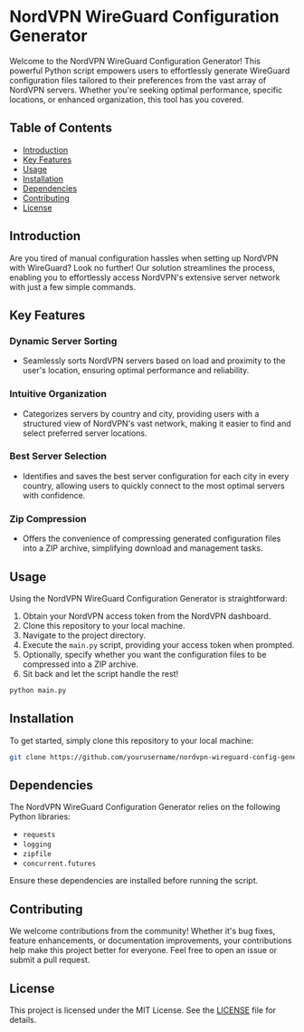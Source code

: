 # NordVPN WireGuard Configuration Generator

Welcome to the NordVPN WireGuard Configuration Generator! This powerful Python script empowers users to effortlessly generate WireGuard configuration files tailored to their preferences from the vast array of NordVPN servers. Whether you're seeking optimal performance, specific locations, or enhanced organization, this tool has you covered.

## Table of Contents

- [Introduction](#introduction)
- [Key Features](#key-features)
- [Usage](#usage)
- [Installation](#installation)
- [Dependencies](#dependencies)
- [Contributing](#contributing)
- [License](#license)

## Introduction

Are you tired of manual configuration hassles when setting up NordVPN with WireGuard? Look no further! Our solution streamlines the process, enabling you to effortlessly access NordVPN's extensive server network with just a few simple commands.

## Key Features

### Dynamic Server Sorting
- Seamlessly sorts NordVPN servers based on load and proximity to the user's location, ensuring optimal performance and reliability.

### Intuitive Organization
- Categorizes servers by country and city, providing users with a structured view of NordVPN's vast network, making it easier to find and select preferred server locations.

### Best Server Selection
- Identifies and saves the best server configuration for each city in every country, allowing users to quickly connect to the most optimal servers with confidence.

### Zip Compression
- Offers the convenience of compressing generated configuration files into a ZIP archive, simplifying download and management tasks.

## Usage

Using the NordVPN WireGuard Configuration Generator is straightforward:

1. Obtain your NordVPN access token from the NordVPN dashboard.
2. Clone this repository to your local machine.
3. Navigate to the project directory.
4. Execute the `main.py` script, providing your access token when prompted.
5. Optionally, specify whether you want the configuration files to be compressed into a ZIP archive.
6. Sit back and let the script handle the rest!

```bash
python main.py
```

## Installation

To get started, simply clone this repository to your local machine:

```bash
git clone https://github.com/yourusername/nordvpn-wireguard-config-generator.git
```

## Dependencies

The NordVPN WireGuard Configuration Generator relies on the following Python libraries:

- `requests`
- `logging`
- `zipfile`
- `concurrent.futures`

Ensure these dependencies are installed before running the script.

## Contributing

We welcome contributions from the community! Whether it's bug fixes, feature enhancements, or documentation improvements, your contributions help make this project better for everyone. Feel free to open an issue or submit a pull request.

## License

This project is licensed under the MIT License. See the [LICENSE](LICENSE) file for details.
